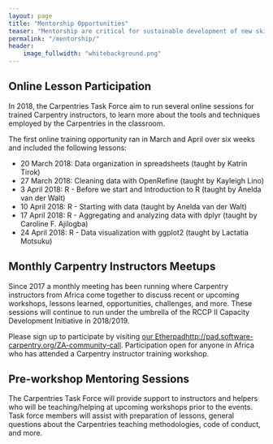 ```yaml
---
layout: page
title: "Mentorship Opportunities"
teaser: "Mentorship are critical for sustainable development of new skills as well as research and teaching and learning cultures. RCCP II will focus on mentoring Carpentry Instructors in 2018/2019 but hope to learn from the experience and expand these mentorship opportunities in future."
permalink: "/mentorship/"
header:
    image_fullwidth: "whitebackground.png"
---
```


## Online Lesson Participation

In 2018, the Carpentries Task Force aim to run several online sessions for trained Carpentry instructors, to learn more about the tools and techniques employed by the Carpentries in the classroom.

The first online training opportunity ran in March and April over six weeks and included the following lessons:

- 20 March 2018: Data organization in spreadsheets (taught by Katrin Tirok)
- 27 March 2018: Cleaning data with OpenRefine (taught by Kayleigh Lino)
- 3 April 2018: R - Before we start and Introduction to R (taught by Anelda van der Walt)
- 10 April 2018: R -  Starting with data (taught by Anelda van der Walt)
- 17 April 2018: R -  Aggregating and analyzing data with dplyr (taught by Caroline F. Ajilogba)
- 24 April 2018: R -  Data visualization with ggplot2 (taught by Lactatia Motsuku)

## Monthly Carpentry Instructors Meetups

Since 2017 a monthly meeting has been running where Carpentry instructors from Africa come together to discuss recent or upcoming workshops, lessons learned, opportunities, challenges, and more. These sessions will continue to run under the umbrella of the RCCP II Capacity Development Initiative in 2018/2019.

Please sign up to participate by visiting [our Etherpad]()http://pad.software-carpentry.org/ZA-community-call. Participation open for anyone in Africa who has attended a Carpentry instructor training workshop.

## Pre-workshop Mentoring Sessions

The Carpentries Task Force will provide support to instructors and helpers who will be teaching/helping at upcoming workshops prior to the events. Task force members will assist with preparation of lessons, general questions about the Carpentries teaching methodologies, code of conduct, and more.
